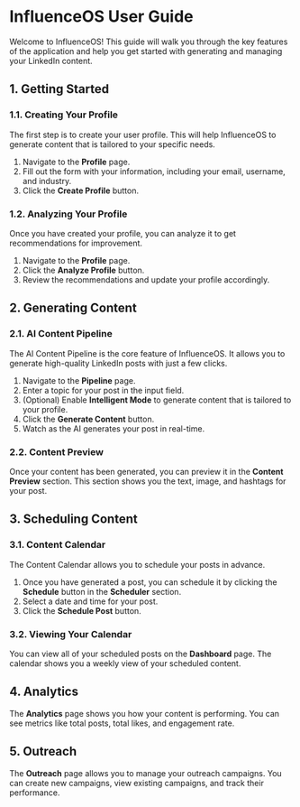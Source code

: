 
# InfluenceOS User Guide

Welcome to InfluenceOS! This guide will walk you through the key features of the application and help you get started with generating and managing your LinkedIn content.

## 1. Getting Started

### 1.1. Creating Your Profile

The first step is to create your user profile. This will help InfluenceOS to generate content that is tailored to your specific needs.

1.  Navigate to the **Profile** page.
2.  Fill out the form with your information, including your email, username, and industry.
3.  Click the **Create Profile** button.

### 1.2. Analyzing Your Profile

Once you have created your profile, you can analyze it to get recommendations for improvement.

1.  Navigate to the **Profile** page.
2.  Click the **Analyze Profile** button.
3.  Review the recommendations and update your profile accordingly.

## 2. Generating Content

### 2.1. AI Content Pipeline

The AI Content Pipeline is the core feature of InfluenceOS. It allows you to generate high-quality LinkedIn posts with just a few clicks.

1.  Navigate to the **Pipeline** page.
2.  Enter a topic for your post in the input field.
3.  (Optional) Enable **Intelligent Mode** to generate content that is tailored to your profile.
4.  Click the **Generate Content** button.
5.  Watch as the AI generates your post in real-time.

### 2.2. Content Preview

Once your content has been generated, you can preview it in the **Content Preview** section. This section shows you the text, image, and hashtags for your post.

## 3. Scheduling Content

### 3.1. Content Calendar

The Content Calendar allows you to schedule your posts in advance.

1.  Once you have generated a post, you can schedule it by clicking the **Schedule** button in the **Scheduler** section.
2.  Select a date and time for your post.
3.  Click the **Schedule Post** button.

### 3.2. Viewing Your Calendar

You can view all of your scheduled posts on the **Dashboard** page. The calendar shows you a weekly view of your scheduled content.

## 4. Analytics

The **Analytics** page shows you how your content is performing. You can see metrics like total posts, total likes, and engagement rate.

## 5. Outreach

The **Outreach** page allows you to manage your outreach campaigns. You can create new campaigns, view existing campaigns, and track their performance.
